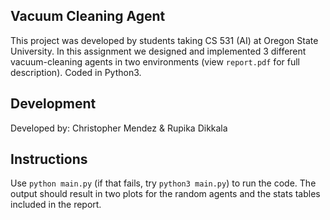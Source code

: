 ## Vacuum Cleaning Agent

This project was developed by students taking CS 531 (AI) at Oregon State University. In this assignment we designed and implemented 3 different vacuum-cleaning agents in two environments (view `report.pdf` for full description). Coded in Python3.

## Development 

Developed by: Christopher Mendez & Rupika Dikkala

## Instructions

Use `python main.py` (if that fails, try `python3 main.py`) to run the code. The output should result in two plots for the random agents and the stats tables included in the report.
